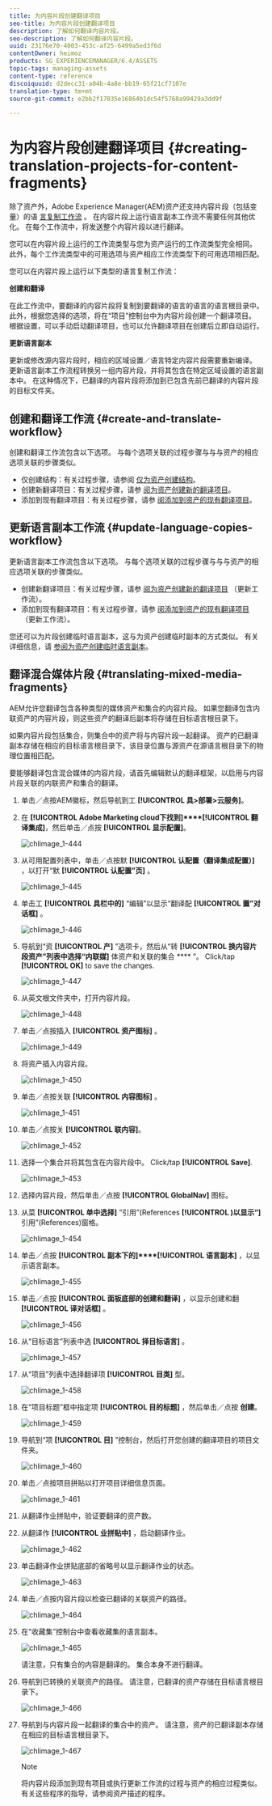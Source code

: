 ```yaml
---
title: 为内容片段创建翻译项目
seo-title: 为内容片段创建翻译项目
description: 了解如何翻译内容片段。
seo-description: 了解如何翻译内容片段。
uuid: 23176e70-4003-453c-af25-6499a5ed3f6d
contentOwner: heimoz
products: SG_EXPERIENCEMANAGER/6.4/ASSETS
topic-tags: managing-assets
content-type: reference
discoiquuid: d2decc31-a04b-4a8e-bb19-65f21cf7107e
translation-type: tm+mt
source-git-commit: e2bb2f17035e16864b1dc54f5768a99429a3dd9f

---
```



# 为内容片段创建翻译项目 {#creating-translation-projects-for-content-fragments}

除了资产外，Adobe Experience Manager(AEM)资产还支持内容片段（包括变量）的语 [言复制工作流](content-fragments.md) 。 在内容片段上运行语言副本工作流不需要任何其他优化。 在每个工作流中，将发送整个内容片段以进行翻译。

您可以在内容片段上运行的工作流类型与您为资产运行的工作流类型完全相同。 此外，每个工作流类型中的可用选项与资产相应工作流类型下的可用选项相匹配。

您可以在内容片段上运行以下类型的语言复制工作流：

**创建和翻译**

在此工作流中，要翻译的内容片段将复制到要翻译的语言的语言的语言根目录中。 此外，根据您选择的选项，将在“项目”控制台中为内容片段创建一个翻译项目。 根据设置，可以手动启动翻译项目，也可以允许翻译项目在创建后立即自动运行。

**更新语言副本**

更新或修改源内容片段时，相应的区域设置／语言特定内容片段需要重新编译。 更新语言副本工作流程转换另一组内容片段，并将其包含在特定区域设置的语言副本中。 在这种情况下，已翻译的内容片段将添加到已包含先前已翻译的内容片段的目标文件夹。

## 创建和翻译工作流 {#create-and-translate-workflow}

创建和翻译工作流包含以下选项。 与每个选项关联的过程步骤与与与资产的相应选项关联的步骤类似。

* 仅创建结构：有关过程步骤，请参阅 [仅为资产创建结构](translation-projects.md#create-structure-only)。
* 创建新翻译项目：有关过程步骤，请参 [阅为资产创建新的翻译项目](translation-projects.md#create-a-new-translation-project)。
* 添加到现有翻译项目：有关过程步骤，请参 [阅添加到资产的现有翻译项目](translation-projects.md#add-to-existing-translation-project)。

## 更新语言副本工作流 {#update-language-copies-workflow}

更新语言副本工作流包含以下选项。 与每个选项关联的过程步骤与与与资产的相应选项关联的步骤类似。

* 创建新翻译项目：有关过程步骤，请参 [阅为资产创建新的翻译项目](translation-projects.md#create-a-new-translation-project) （更新工作流）。
* 添加到现有翻译项目：有关过程步骤，请参 [阅添加到资产的现有翻译项目](translation-projects.md#add-to-existing-translation-project) （更新工作流）。

您还可以为片段创建临时语言副本，这与为资产创建临时副本的方式类似。 有关详细信息，请 [参阅为资产创建临时语言副本](translation-projects.md#creating-temporary-language-copies)。

## 翻译混合媒体片段 {#translating-mixed-media-fragments}

AEM允许您翻译包含各种类型的媒体资产和集合的内容片段。 如果您翻译包含内联资产的内容片段，则这些资产的翻译后副本将存储在目标语言根目录下。

如果内容片段包括集合，则集合中的资产将与内容片段一起翻译。 资产的已翻译副本存储在相应的目标语言根目录下，该目录位置与源资产在源语言根目录下的物理位置相匹配。

要能够翻译包含混合媒体的内容片段，请首先编辑默认的翻译框架，以启用与内容片段关联的内联资产和集合的翻译。

1. 单击／点按AEM徽标，然后导航到工 **[!UICONTROL 具>部署>云服务]**。
1. 在 **[!UICONTROL Adobe Marketing cloud下找到]****[!UICONTROL 翻译集成]**，然后单击／点按 **[!UICONTROL 显示配置]**。

   ![chlimage_1-444](assets/chlimage_1-444.png)

1. 从可用配置列表中，单击／点按默 **[!UICONTROL 认配置（翻译集成配置）]** ，以打开“默 **[!UICONTROL 认配置”页]** 。

   ![chlimage_1-445](assets/chlimage_1-445.png)

1. 单击工 **[!UICONTROL 具栏中的]** “编辑”以显示“翻译配 **[!UICONTROL 置”对话框]** 。

   ![chlimage_1-446](assets/chlimage_1-446.png)

1. 导航到“资 **[!UICONTROL 产]** ”选项卡，然后从“转 **[!UICONTROL 换内容片段资产”列表中选择“内联媒]** 体资产和关联的集合 **** ”。 Click/tap **[!UICONTROL OK]** to save the changes.

   ![chlimage_1-447](assets/chlimage_1-447.png)

1. 从英文根文件夹中，打开内容片段。

   ![chlimage_1-448](assets/chlimage_1-448.png)

1. 单击／点按插入 **[!UICONTROL 资产图标]** 。

   ![chlimage_1-449](assets/chlimage_1-449.png)

1. 将资产插入内容片段。

   ![chlimage_1-450](assets/chlimage_1-450.png)

1. 单击／点按关联 **[!UICONTROL 内容图标]** 。

   ![chlimage_1-451](assets/chlimage_1-451.png)

1. 单击／点按关 **[!UICONTROL 联内容]**。

   ![chlimage_1-452](assets/chlimage_1-452.png)

1. 选择一个集合并将其包含在内容片段中。 Click/tap **[!UICONTROL Save]**.

   ![chlimage_1-453](assets/chlimage_1-453.png)

1. 选择内容片段，然后单击／点按 **[!UICONTROL GlobalNav]** 图标。
1. 从菜 **[!UICONTROL 单中选择]** “引用”(References **[!UICONTROL )以显示“]** 引用”(References)窗格。

   ![chlimage_1-454](assets/chlimage_1-454.png)

1. 单击／点按 **[!UICONTROL 副本下的]****[!UICONTROL 语言副本]** ，以显示语言副本。

   ![chlimage_1-455](assets/chlimage_1-455.png)

1. 单击／点按 **[!UICONTROL 面板底部的创建和翻译]** ，以显示创建和翻 **[!UICONTROL 译对话框]** 。

   ![chlimage_1-456](assets/chlimage_1-456.png)

1. 从“目标语言”列表中选 **[!UICONTROL 择目标语言]** 。

   ![chlimage_1-457](assets/chlimage_1-457.png)

1. 从“项目”列表中选择翻译项 **[!UICONTROL 目类]** 型。

   ![chlimage_1-458](assets/chlimage_1-458.png)

1. 在“项目标题”框中指定项 **[!UICONTROL 目的标题]** ，然后单击／点按 **创建**。

   ![chlimage_1-459](assets/chlimage_1-459.png)

1. 导航到“项 **[!UICONTROL 目]** ”控制台，然后打开您创建的翻译项目的项目文件夹。

   ![chlimage_1-460](assets/chlimage_1-460.png)

1. 单击／点按项目拼贴以打开项目详细信息页面。

   ![chlimage_1-461](assets/chlimage_1-461.png)

1. 从翻译作业拼贴中，验证要翻译的资产数。
1. 从翻译作 **[!UICONTROL 业拼贴中]** ，启动翻译作业。

   ![chlimage_1-462](assets/chlimage_1-462.png)

1. 单击翻译作业拼贴底部的省略号以显示翻译作业的状态。

   ![chlimage_1-463](assets/chlimage_1-463.png)

1. 单击／点按内容片段以检查已翻译的关联资产的路径。

   ![chlimage_1-464](assets/chlimage_1-464.png)

1. 在“收藏集”控制台中查看收藏集的语言副本。

   ![chlimage_1-465](assets/chlimage_1-465.png)

   请注意，只有集合的内容是翻译的。 集合本身不进行翻译。

1. 导航到已转换的关联资产的路径。 请注意，已翻译的资产存储在目标语言根目录下。

   ![chlimage_1-466](assets/chlimage_1-466.png)

1. 导航到与内容片段一起翻译的集合中的资产。 请注意，资产的已翻译副本存储在相应的目标语言根目录下。

   ![chlimage_1-467](assets/chlimage_1-467.png)

   >[!NOTE]
   >
   >将内容片段添加到现有项目或执行更新工作流的过程与资产的相应过程类似。 有关这些程序的指导，请参阅资产描述的程序。


